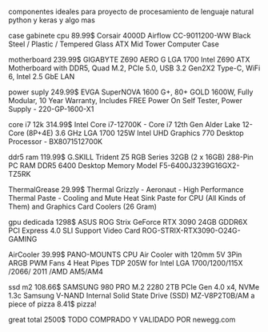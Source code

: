 componentes ideales para proyecto de procesamiento de lenguaje natural python y keras y algo mas 

case gabinete cpu 89.99$  Corsair 4000D Airflow CC-9011200-WW Black Steel / Plastic / Tempered Glass ATX Mid Tower Computer Case

motherboard      239.99$  GIGABYTE Z690 AERO G LGA 1700 Intel Z690 
                          ATX Motherboard with DDR5, Quad M.2, PCIe 5.0, USB 3.2 Gen2X2 Type-C, WiFi 6, Intel 2.5 GbE LAN
                          
power suply      249.99$  EVGA SuperNOVA 1600 G+, 80+ GOLD 1600W, Fully Modular, 10 Year Warranty, 
                          Includes FREE Power On Self Tester, Power Supply - 220-GP-1600-X1
                          
core i7 12k      314.99$  Intel Core i7-12700K - Core i7 12th Gen Alder Lake 12-Core 
                          (8P+4E) 3.6 GHz LGA 1700 125W Intel UHD Graphics 770 Desktop Processor - BX8071512700K
                          
ddr5 ram         119.99$  G.SKILL Trident Z5 RGB Series 32GB (2 x 16GB) 288-Pin PC RAM DDR5 6400
                          Desktop Memory Model F5-6400J3239G16GX2-TZ5RK
                          
ThermalGrease     29.99$  Thermal Grizzly - Aeronaut - High Performance Thermal Paste - 
                          Cooling and Mute Heat Sink Paste for CPU (All Kinds of Them) and Graphics Card Coolers (26 Gram)
                          
gpu dedicada       1298$  ASUS ROG Strix GeForce RTX 3090 24GB GDDR6X PCI Express 4.0 SLI 
                          Support Video Card ROG-STRIX-RTX3090-O24G-GAMING
                          
AirCooler         39.99$  PANO-MOUNTS CPU Air Cooler with 120mm 5V 3Pin ARGB PWM Fans
                          4 Heat Pipes TDP 205W for Intel LGA 1700/1200/115X /2066/ 2011 /AMD AM5/AM4
                          
ssd m2           108.66$  SAMSUNG 980 PRO M.2 2280 2TB PCIe Gen 4.0 x4, NVMe 1.3c 
                          Samsung V-NAND Internal Solid State Drive (SSD) MZ-V8P2T0B/AM
a piece of pizza   8.41$  pizza!

great total 2500$
TODO COMPRADO Y VALIDADO POR newegg.com 

